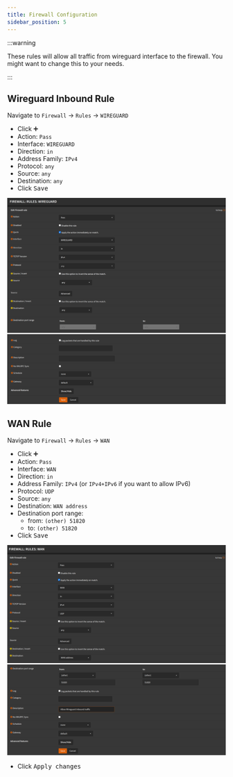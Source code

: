 ```yaml
---
title: Firewall Configuration
sidebar_position: 5
---
```


:::warning

These rules will allow all traffic from wireguard interface to
the firewall. You might want to change this to your needs.

:::

## Wireguard Inbound Rule

Navigate to `Firewall` -> `Rules` -> `WIREGUARD`

- Click <kbd>➕</kbd>
- Action: `Pass`
- Interface: `WIREGUARD`
- Direction: `in`
- Address Family: `IPv4`
- Protocol: `any`
- Source: `any`
- Destination: `any`
- Click <kbd>Save</kbd>

![wireguard-rule-wg-in-1](./img/wireguard-rule-wg-in-1.png)
![wireguard-rule-wg-in-2](./img/wireguard-rule-wg-in-2.png)

## WAN Rule

Navigate to `Firewall` -> `Rules` -> `WAN`

- Click <kbd>➕</kbd>
- Action: `Pass`
- Interface: `WAN`
- Direction: `in`
- Address Family: `IPv4` (or `IPv4+IPv6` if you want to allow IPv6)
- Protocol: `UDP`
- Source: `any`
- Destination: `WAN address`
- Destination port range:
  - from: `(other) 51820`
  - to: `(other) 51820`
- Click <kbd>Save</kbd>

![wireguard-rule-wan-1](./img/wireguard-rule-wan-1.png)
![wireguard-rule-wan-2](./img/wireguard-rule-wan-2.png)

- Click <kbd>Apply changes</kbd>
